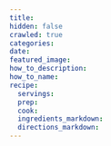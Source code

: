 ```yaml
---
title:
hidden: false
crawled: true
categories:
date:
featured_image:
how_to_description:
how_to_name:
recipe:
  servings:
  prep:
  cook:
  ingredients_markdown:
  directions_markdown:
---
```

